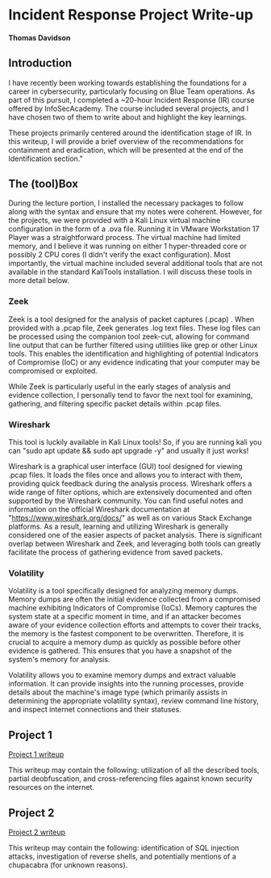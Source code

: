 # Incident Response Project Write-up

#### Thomas Davidson

## Introduction

I have recently been working towards establishing the foundations for a career in cybersecurity, particularly focusing on Blue Team operations.  As part of this pursuit, I completed a ~20-hour Incident Response (IR) course offered by InfoSecAcademy. The course included several projects, and I have chosen two of them to write about and highlight the key learnings.

These projects primarily centered around the identification stage of IR. In this writeup, I will provide a brief overview of the recommendations for containment and eradication, which will be presented at the end of the Identification section."

## The (tool)Box

During the lecture portion, I installed the necessary packages to follow along with the syntax and ensure that my notes were coherent. However, for the projects, we were provided with a Kali Linux virtual machine configuration in the form of a .ova file. Running it in VMware Workstation 17 Player was a straightforward process. The virtual machine had limited memory, and I believe it was running on either 1 hyper-threaded core or possibly 2 CPU cores (I didn't verify the exact configuration). Most importantly, the virtual machine included several additional tools that are not available in the standard KaliTools installation. I will discuss these tools in more detail below.

### Zeek

Zeek is a tool designed for the analysis of packet captures (.pcap) . When provided with a .pcap file, Zeek generates .log text files. These log files can be processed using the companion tool zeek-cut, allowing for command line output that can be further filtered using utilities like grep or other Linux tools. This enables the identification and highlighting of potential Indicators of Compromise (IoC) or any evidence indicating that your computer may be compromised or exploited.

While Zeek is particularly useful in the early stages of analysis and evidence collection, I personally tend to favor the next tool for examining, gathering, and filtering specific packet details within .pcap files.

### Wireshark

This tool is luckily available in Kali Linux tools! So, if you are running kali you can "sudo apt update && sudo apt upgrade -y" and usually it just works!

Wireshark is a graphical user interface (GUI) tool designed for viewing .pcap files. It loads the files once and allows you to interact with them, providing quick feedback during the analysis process. Wireshark offers a wide range of filter options, which are extensively documented and often supported by the Wireshark community. You can find useful notes and information on the official Wireshark documentation at "https://www.wireshark.org/docs/" as well as on various Stack Exchange platforms. As a result, learning and utilizing Wireshark is generally considered one of the easier aspects of packet analysis. There is significant overlap between Wireshark and Zeek, and leveraging both tools can greatly facilitate the process of gathering evidence from saved packets.

### Volatility

Volatility is a tool specifically designed for analyzing memory dumps. Memory dumps are often the initial evidence collected from a compromised machine exhibiting Indicators of Compromise (IoCs). Memory captures the system state at a specific moment in time, and if an attacker becomes aware of your evidence collection efforts and attempts to cover their tracks, the memory is the fastest component to be overwritten. Therefore, it is crucial to acquire a memory dump as quickly as possible before other evidence is gathered. This ensures that you have a snapshot of the system's memory for analysis.

Volatility allows you to examine memory dumps and extract valuable information. It can provide insights into the running processes, provide details about the machine's image type (which primarily assists in determining the appropriate volatility syntax), review command line history, and inspect internet connections and their statuses.

## Project 1

[Project 1 writeup](project1/README.md)

This writeup may contain the following: utilization of all the described tools, partial deobfuscation, and cross-referencing files against known security resources on the internet.
 
## Project 2

[Project 2 writeup](project2/README.md)

This writeup may contain the following: identification of SQL injection attacks, investigation of reverse shells, and potentially mentions of a chupacabra (for unknown reasons).
